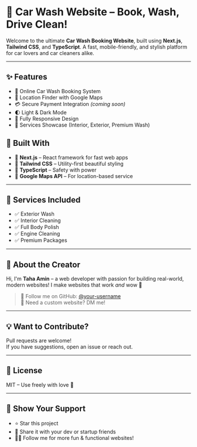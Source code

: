 # 🚗 Car Wash Website – Book, Wash, Drive Clean!

Welcome to the ultimate **Car Wash Booking Website**, built using **Next.js**, **Tailwind CSS**, and **TypeScript**. A fast, mobile-friendly, and stylish platform for car lovers and car cleaners alike.

---

## ✨ Features

- 📅 Online Car Wash Booking System
- 📍 Location Finder with Google Maps
- 💳 Secure Payment Integration *(coming soon)*
- 🌓 Light & Dark Mode
- 📱 Fully Responsive Design
- 🧼 Services Showcase (Interior, Exterior, Premium Wash)



## 🔧 Built With

- 🚀 **Next.js** – React framework for fast web apps
- 🎨 **Tailwind CSS** – Utility-first beautiful styling
- 🔐 **TypeScript** – Safety with power
- 📍 **Google Maps API** – For location-based service

---

## 🚗 Services Included

- ✅ Exterior Wash  
- ✅ Interior Cleaning  
- ✅ Full Body Polish  
- ✅ Engine Cleaning  
- ✅ Premium Packages

---


## 🌟 About the Creator

Hi, I'm **Taha Amin** – a web developer with passion for building real-world, modern websites! I make websites that work *and* wow 🚀

> 📌 Follow me on GitHub: [@your-username](https://github.com/your-username)  
> 💬 Need a custom website? DM me!

---

## 💡 Want to Contribute?

Pull requests are welcome!  
If you have suggestions, open an issue or reach out.

---

## 📜 License

MIT – Use freely with love 💖

---

## 🙏 Show Your Support

- ⭐ Star this project  
- 📣 Share it with your dev or startup friends  
- 🙋‍♂️ Follow me for more fun & functional websites!


